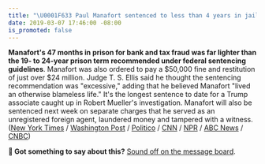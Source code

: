 ```yaml
---
title: "\U0001F633 Paul Manafort sentenced to less than 4 years in jail"
date: 2019-03-07 17:46:00 -08:00
is_promoted: false
---
```


**Manafort's 47 months in prison for bank and tax fraud was far lighter than the 19- to 24-year prison term recommended under federal sentencing guidelines**. Manafort was also ordered to pay a $50,000 fine and restitution of just over $24 million. Judge T. S. Ellis said he thought the sentencing recommendation was "excessive," adding that he believed Manafort "lived an otherwise blameless life." It's the longest sentence to date for a Trump associate caught up in Robert Mueller's investigation. Manafort will also be sentenced next week on separate charges that he served as an unregistered foreign agent, laundered money and tampered with a witness. ([New York Times](https://www.nytimes.com/2019/03/07/us/politics/paul-manafort-sentencing.html) / [Washington Post](https://www.washingtonpost.com/local/public-safety/paul-manafort-sentencing/2019/03/07/77f527b2-3e94-11e9-9361-301ffb5bd5e6_story.html) / [Politico](https://www.politico.com/story/2019/03/07/manafort-gets-47-months-in-prison-for-financial-fraud-1210786) / [CNN](https://www.cnn.com/2019/03/07/politics/paul-manafort-sentencing-virginia-case-russia-investigation/index.html) / [NPR](https://www.npr.org/2019/03/07/701045248/paul-manafort-former-trump-campaign-chairman-sentenced-to-just-under-4-years) / [ABC News](https://abcnews.go.com/Politics/paul-manafort-president-donald-trumps-campaign-chairman-faces/story?id=61506579) / [CNBC](https://www.cnbc.com/2019/03/07/ex-trump-campaign-chief-paul-manafort-sentenced-to-47-months-for-fraud-in-mueller-case.html))

**💬 Got something to say about this?** [Sound off on the message board](https://talk.whatthefuckjusthappenedtoday.com/t/day-777/4466). 